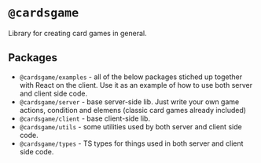 # `@cardsgame`

Library for creating card games in general.

## Packages

- `@cardsgame/examples` - all of the below packages stiched up together with React on the client. Use it as an example of how to use both server and client side code.
- `@cardsgame/server` - base server-side lib. Just write your own game actions, condition and elemens (classic card games already included)
- `@cardsgame/client` - base client-side lib.
- `@cardsgame/utils` - some utilities used by both server and client side code.
- `@cardsgame/types` - TS types for things used in both server and client side code.
